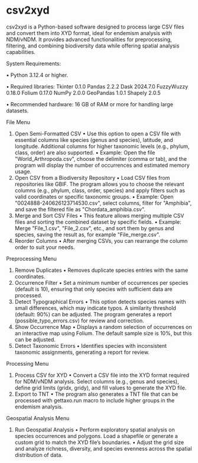 # csv2xyd
csv2xyd is a Python-based software designed to process large CSV files and convert them into XYD format, ideal for endemism analysis with NDM/vNDM. It provides advanced functionalities for preprocessing, filtering, and combining biodiversity data while offering spatial analysis capabilities.

System Requirements:

•	Python 3.12.4 or higher.

•	Required libraries: 
Tkinter 0.1.0 
Pandas 2.2.2
Dask 2024.7.0
FuzzyWuzzy 0.18.0
Folium 0.17.0
NumPy 2.0.0
GeoPandas 1.0.1 
Shapely 2.0.5

•	Recommended hardware: 16 GB of RAM or more for handling large datasets.

File Menu
1. Open Semi-Formatted CSV
•	Use this option to open a CSV file with essential columns like species (genus and species), latitude, and longitude. Additional columns for higher taxonomic levels (e.g., phylum, class, order) are also supported.
•	Example: Open the file "World_Arthropoda.csv", choose the delimiter (comma or tab), and the program will display the number of occurrences and estimated memory usage.
2. Open CSV from a Biodiversity Repository
•	Load CSV files from repositories like GBIF. The program allows you to choose the relevant columns (e.g., phylum, class, order, species) and apply filters such as valid coordinates or specific taxonomic groups.
•	Example: Open "0024888-240626123714530.csv", select columns, filter for "Amphibia", and save the filtered file as "Chordata_amphibia.csv".
3. Merge and Sort CSV Files
•	This feature allows merging multiple CSV files and sorting the combined dataset by specific fields.
•	Example: Merge "File_1.csv", "File_2.csv", etc., and sort them by genus and species, saving the result as, for example "File_merge.csv".
4. Reorder Columns
•	After merging CSVs, you can rearrange the column order to suit your needs.

Preprocessing Menu
1. Remove Duplicates
•	Removes duplicate species entries with the same coordinates.
2. Occurrence Filter
•	Set a minimum number of occurrences per species (default is 10), ensuring that only species with sufficient data are processed.
3. Detect Typographical Errors
•	This option detects species names with small differences, which may indicate typos. A similarity threshold (default: 90%) can be adjusted. The program generates a report (possible_typo_errors.csv) for review and correction.
4. Show Occurrence Map
•	Displays a random selection of occurrences on an interactive map using Folium. The default sample size is 10%, but this can be adjusted.
5. Detect Taxonomic Errors
•	Identifies species with inconsistent taxonomic assignments, generating a report for review.

Processing Menu
1. Process CSV for XYD
•	Convert a CSV file into the XYD format required for NDM/vNDM analysis. Select columns (e.g., genus and species), define grid limits (gridx, gridy), and fill values to generate the XYD file.
2. Export to TNT
•	The program also generates a TNT file that can be processed with gettaxo.run macro to include higher groups in the endemism analysis.

Geospatial Analysis Menu
1. Run Geospatial Analysis
•	Perform exploratory spatial analysis on species occurrences and polygons. Load a shapefile or generate a custom grid to match the XYD file’s boundaries.
•	Adjust the grid size and analyze richness, diversity, and species evenness across the spatial distribution of data.


